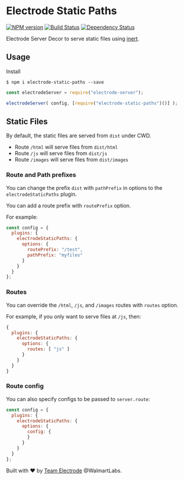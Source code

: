 # Electrode Static Paths

[![NPM version][npm-image]][npm-url] [![Build Status][travis-image]][travis-url] [![Dependency Status][daviddm-image]][daviddm-url]

Electrode Server Decor to serve static files using [inert].

## Usage

Install

```
$ npm i electrode-static-paths --save
```

```js
const electrodeServer = require("electrode-server");

electrodeServer( config, [require("electrode-static-paths")()] );
```

## Static Files

By default, the static files are served from `dist` under CWD.

  * Route `/html` will serve files from `dist/html`
  * Route `/js` will serve files from `dist/js`
  * Route `/images` will serve files from `dist/images`

### Route and Path prefixes

You can change the prefix `dist` with `pathPrefix` in options to the `electrodeStaticPaths` plugin.

You can add a route prefix with `routePrefix` option.

For example:

```js
const config = {
  plugins: {
    electrodeStaticPaths: {
      options: {
        routePrefix: "/test",
        pathPrefix: "myfiles"
      }
    }
  }
};
```

### Routes

You can override the `/html`, `/js`, and `/images` routes with `routes` option.

For example, if you only want to serve files at `/js`, then:

```js
{
  plugins: {
    electrodeStaticPaths: {
      options: {
        routes: [ "js" ]
      }
    }
  }
}
```

### Route config

You can also specify configs to be passed to `server.route`:

```js
const config = {
  plugins: {
    electrodeStaticPaths: {
      options: {
        config: {
        }
      }
    }
  }
};
```

Built with :heart: by [Team Electrode](https://github.com/orgs/electrode-io/people) @WalmartLabs.

[inert]: https://github.com/hapijs/inert
[npm-image]: https://badge.fury.io/js/electrode-static-paths.svg
[npm-url]: https://npmjs.org/package/electrode-static-paths
[travis-image]: https://travis-ci.org/electrode-io/electrode-static-paths.svg?branch=master
[travis-url]: https://travis-ci.org/electrode-io/electrode-static-paths
[daviddm-image]: https://david-dm.org/electrode-io/electrode-static-paths.svg?theme=shields.io
[daviddm-url]: https://david-dm.org/electrode-io/electrode-static-paths
